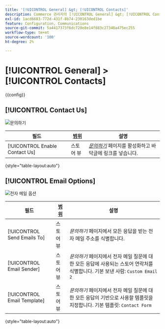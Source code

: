 ```yaml
---
title: '[!UICONTROL General] &gt; [!UICONTROL Contacts]'
description: Commerce 관리자의 [!UICONTROL General] &gt; [!UICONTROL Contacts] 페이지에서 구성 설정을 검토하십시오.
exl-id: 1acd6683-772d-431f-8b74-230163ded1be
feature: Configuration, Communications
source-git-commit: 5a4417373f6dc720e8e14f883c27348a475ec255
workflow-type: tm+mt
source-wordcount: '100'
ht-degree: 2%

---
```


# [!UICONTROL General] > [!UICONTROL Contacts]

{{config}}

## [!UICONTROL Contact Us]

![문의하기](./assets/contacts-contact-us.png)<!-- zoom -->

<!-- [Contact Us](https://experienceleague.adobe.com/en/docs/commerce-admin/start/setup/store-details#contact-us-form) -->

| 필드 | [범위](../../getting-started/websites-stores-views.md#scope-settings) | 설명 |
|--- |--- |--- |
| [!UICONTROL Enable Contact Us] | 스토어 뷰 | [_문의하기_](../../getting-started/store-details.md#contact-us-form) 페이지를 활성화하고 바닥글에 링크를 넣습니다. |

{style="table-layout:auto"}

## [!UICONTROL Email Options]

![전자 메일 옵션](./assets/contacts-email-options.png)<!-- zoom -->

<!-- [Email Options](https://experienceleague.adobe.com/en/docs/commerce-admin/start/setup/store-details#contact-us-form) -->

| 필드 | [범위](../../getting-started/websites-stores-views.md#scope-settings) | 설명 |
|--- |--- |--- |
| [!UICONTROL Send Emails To] | 스토어 뷰 | _문의하기_ 페이지에서 모든 응답을 받는 전자 메일 주소를 식별합니다. |
| [!UICONTROL Email Sender] | 스토어 뷰 | _문의하기_ 페이지에서 전자 메일 질문에 대한 모든 응답에 사용되는 스토어 연락처를 식별합니다. 기본 보낸 사람: `Custom Email 2` |
| [!UICONTROL Email Template] | 스토어 뷰 | _문의하기_ 페이지에서 전자 메일 질문에 대한 모든 응답의 기반으로 사용할 템플릿을 지정합니다. 기본 템플릿: `Contact Form` |

{style="table-layout:auto"}
